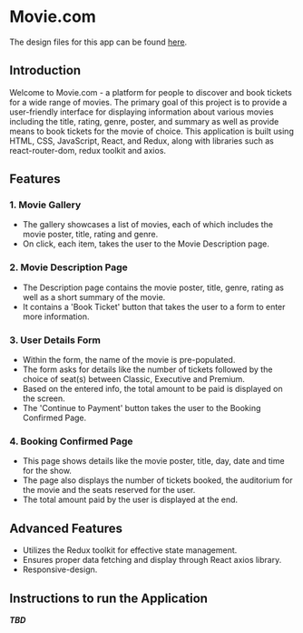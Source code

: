 # Movie.com

The design files for this app can be found [here](https://www.figma.com/file/l9rBOFus45fGp9ROukm9CA/movie.com?type=design&node-id=0%3A1&mode=design&t=NEMhoZo5HCYg79BE-1).

## Introduction

Welcome to Movie.com - a platform for people to discover and book tickets for a wide range of movies. The primary goal of this project is to provide a user-friendly interface for displaying information about various movies including the title, rating, genre, poster, and summary as well as provide means to book tickets for the movie of choice. This application is built using HTML, CSS, JavaScript, React, and Redux, along with libraries such as react-router-dom, redux toolkit and axios.

## Features

### 1. Movie Gallery

* The gallery showcases a list of movies, each of which includes the movie poster, title, rating and genre.
* On click, each item, takes the user to the Movie Description page.

### 2. Movie Description Page

* The Description page contains the movie poster, title, genre, rating as well as a short summary of the movie.
* It contains a 'Book Ticket' button that takes the user to a form to enter more information.

### 3. User Details Form

* Within the form, the name of the movie is pre-populated.
* The form asks for details like the number of tickets followed by the choice of seat(s) between Classic, Executive and Premium.
* Based on the entered info, the total amount to be paid is displayed on the screen.
* The 'Continue to Payment' button takes the user to the Booking Confirmed Page.

### 4. Booking Confirmed Page
* This page shows details like the movie poster, title, day, date and time for the show.
* The page also displays the number of tickets booked, the auditorium for the movie and the seats reserved for the user.
* The total amount paid by the user is displayed at the end.

## Advanced Features

* Utilizes the Redux toolkit for effective state management.
* Ensures proper data fetching and display through React axios library.
* Responsive-design.

## Instructions to run the Application

_**TBD**_
